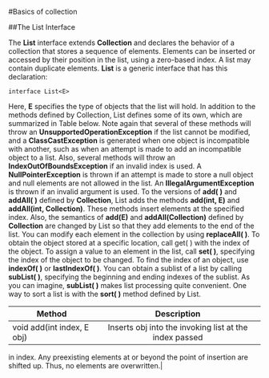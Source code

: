 #Basics of collection

##The List Interface

The **List** interface extends **Collection** and declares the behavior of a collection that stores
a sequence of elements. Elements can be inserted or accessed by their position in the list,
using a zero-based index. A list may contain duplicate elements. **List** is a generic interface
that has this declaration:

	interface List<E>

Here, **E** specifies the type of objects that the list will hold.
In addition to the methods defined by Collection, List defines some of its own, which
are summarized in Table below. Note again that several of these methods will throw an
**UnsupportedOperationException** if the list cannot be modified, and a **ClassCastException**
is generated when one object is incompatible with another, such as when an attempt is
made to add an incompatible object to a list. Also, several methods will throw an
**IndexOutOfBoundsException** if an invalid index is used. A **NullPointerException** is
thrown if an attempt is made to store a null object and null elements are not allowed
in the list. An **IllegalArgumentException** is thrown if an invalid argument is used.
To the versions of **add( )** and **addAll( )** defined by **Collection**, List adds the methods
**add(int, E)** and **addAll(int, Collection)**. These methods insert elements at the specified
index. Also, the semantics of **add(E)** and **addAll(Collection)** defined by **Collection** are
changed by List so that they add elements to the end of the list. You can modify each
element in the collection by using **replaceAll( )**.
To obtain the object stored at a specific location, call get( ) with the index of the object.
To assign a value to an element in the list, call **set( )**, specifying the index of the object to be
changed. To find the index of an object, use **indexOf( )** or **lastIndexOf( )**.
You can obtain a sublist of a list by calling **subList( )**, specifying the beginning and ending
indexes of the sublist. As you can imagine, **subList( )** makes list processing quite convenient.
One way to sort a list is with the **sort( )** method defined by List.


| Method        | Description   |
| ------------- |:-------------:| 
|void add(int index, E obj)|Inserts obj into the invoking list at the index passed
in index. Any preexisting elements at or beyond the
point of insertion are shifted up. Thus, no elements
are overwritten.|


